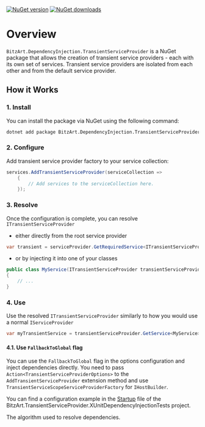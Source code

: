 ﻿[![NuGet version](https://img.shields.io/nuget/v/BitzArt.DependencyInjection.TransientServiceProvider.svg)](https://www.nuget.org/packages/BitzArt.DependencyInjection.TransientServiceProvider/)
[![NuGet downloads](https://img.shields.io/nuget/dt/BitzArt.DependencyInjection.TransientServiceProvider.svg)](https://www.nuget.org/packages/BitzArt.DependencyInjection.TransientServiceProvider/)

# Overview

`BitzArt.DependencyInjection.TransientServiceProvider` is a NuGet package that allows the creation of transient service providers - each with its own set of services. Transient service providers are isolated from each other and from the default service provider.

## How it Works

### 1. Install

You can install the package via NuGet using the following command:

```bash
dotnet add package BitzArt.DependencyInjection.TransientServiceProvider
```

### 2. Configure

Add transient service provider factory to your service collection:

```csharp
services.AddTransientServiceProvider(serviceCollection =>
    {
        // Add services to the serviceCollection here.
    });
```

### 3. Resolve

Once the configuration is complete, you can resolve `ITransientServiceProvider`

- either directly from the root service provider

```csharp
var transient = serviceProvider.GetRequiredService<ITransientServiceProvider>();
```

- or by injecting it into one of your classes

```csharp
public class MyService(ITransientServiceProvider transientServiceProvider)
{
    // ...
}
```

### 4. Use

Use the resolved `ITransientServiceProvider` similarly to how you would use a normal `IServiceProvider`

```csharp
var myTransientService = transientServiceProvider.GetService<MyService>();
```

#### 4.1. Use `FallbackToGlobal` flag

You can use the `FallbackToGlobal` flag in the options configuration and inject dependencies directly.
You need to pass `Action<TransientServiceProviderOptions>` to the `AddTransientServiceProvider` extension method and use `TransientServiceScopeServiceProviderFactory` for `IHostBuilder`.

You can find a configuration example in the [Startup](../../../tests/DependencyInjection/BitzArt.TransientServiceProvider.XUnitDependencyInjectionTests/Startup.cs) file of the BitzArt.TransientServiceProvider.XUnitDependencyInjectionTests project.

The algorithm used to resolve dependencies.